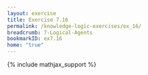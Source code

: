 ```yaml
---
layout: exercise
title: Exercise 7.16
permalink: /knowledge-logic-exercises/ex_16/
breadcrumb: 7-Logical-Agents
bookmarkID: ex7.16
home: "true"
---
```


{% include mathjax_support %}


